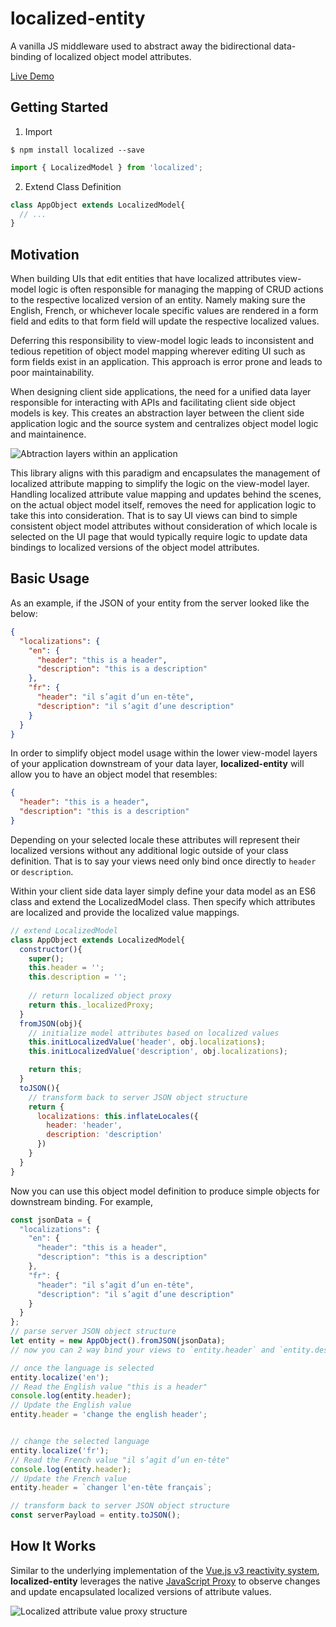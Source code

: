 # localized-entity

A vanilla JS middleware used to abstract away the bidirectional data-binding of localized object model attributes.

[Live Demo](https://localized.flybits.app/examples/example-basic.html)

## Getting Started

1. Import

```shell
$ npm install localized --save
```

```javascript
import { LocalizedModel } from 'localized';
```

2. Extend Class Definition

```javascript
class AppObject extends LocalizedModel{
  // ...
}
```

## Motivation

When building UIs that edit entities that have localized attributes view-model logic is often responsible for managing the mapping of CRUD actions to the respective localized version of an entity.  Namely making sure the English, French, or whichever locale specific values are rendered in a form field and edits to that form field will update the respective localized values.

Deferring this responsibility to view-model logic leads to inconsistent and tedious repetition of object model mapping wherever editing UI such as form fields exist in an application.  This approach is error prone and leads to poor maintainability.

When designing client side applications, the need for a unified data layer responsible for interacting with APIs and facilitating client side object models is key.  This creates an abstraction layer between the client side application logic and the source system and centralizes object model logic and maintainence.

![Abtraction layers within an application](https://flybits.app/resources/localized-appstructure.png)

This library aligns with this paradigm and encapsulates the management of localized attribute mapping to simplify the logic on the view-model layer.  Handling localized attribute value mapping and updates behind the scenes, on the actual object model itself, removes the need for application logic to take this into consideration.  That is to say UI views can bind to simple consistent object model attributes without consideration of which locale is selected on the UI page that would typically require logic to update data bindings to localized versions of the object model attributes.

## Basic Usage

As an example, if the JSON of your entity from the server looked like the below:

```json
{
  "localizations": {
    "en": {
      "header": "this is a header",
      "description": "this is a description"
    },
    "fr": {
      "header": "il s’agit d’un en-tête",
      "description": "il s’agit d’une description"
    }
  }
}
```

In order to simplify object model usage within the lower view-model layers of your application downstream of your data layer, **localized-entity** will allow you to have an object model that resembles:

```json
{
  "header": "this is a header",
  "description": "this is a description"
}
```

Depending on your selected locale these attributes will represent their localized versions without any additional logic outside of your class definition.  That is to say your views need only bind once directly to `header` or `description`.

Within your client side data layer simply define your data model as an ES6 class and extend the LocalizedModel class. Then specify which attributes are localized and provide the localized value mappings.

```javascript
// extend LocalizedModel
class AppObject extends LocalizedModel{
  constructor(){
    super();
    this.header = '';
    this.description = '';
    
    // return localized object proxy
    return this._localizedProxy;
  }
  fromJSON(obj){
    // initialize model attributes based on localized values
    this.initLocalizedValue('header', obj.localizations);
    this.initLocalizedValue('description', obj.localizations);

    return this;
  }
  toJSON(){
    // transform back to server JSON object structure
    return {
      localizations: this.inflateLocales({
        header: 'header',
        description: 'description'
      })
    }
  }
}
```

Now you can use this object model definition to produce simple objects for downstream binding. For example,

```javascript
const jsonData = {
  "localizations": {
    "en": {
      "header": "this is a header",
      "description": "this is a description"
    },
    "fr": {
      "header": "il s’agit d’un en-tête",
      "description": "il s’agit d’une description"
    }
  }
};
// parse server JSON object structure
let entity = new AppObject().fromJSON(jsonData);
// now you can 2 way bind your views to `entity.header` and `entity.description`

// once the language is selected
entity.localize('en');
// Read the English value "this is a header"
console.log(entity.header);
// Update the English value
entity.header = 'change the english header';


// change the selected language
entity.localize('fr');
// Read the French value "il s’agit d’un en-tête"
console.log(entity.header);
// Update the French value
entity.header = `changer l'en-tête français`;

// transform back to server JSON object structure
const serverPayload = entity.toJSON();
```

## How It Works

Similar to the underlying implementation of the [Vue.js v3 reactivity system](https://vuejs.org/guide/essentials/reactivity-fundamentals.html#reactive-proxy-vs-original), **localized-entity** leverages the native [JavaScript Proxy](https://developer.mozilla.org/en-US/docs/Web/JavaScript/Reference/Global_Objects/Proxy) to observe changes and update encapsulated localized versions of attribute values.

![Localized attribute value proxy structure](https://flybits.app/resources/localized-proxy.png)